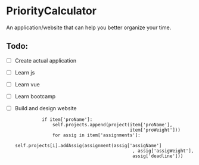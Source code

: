 # PriorityCalculator

An application/website that can help you better organize your time.

## Todo:
- [ ] Create actual application
- [ ] Learn js
- [ ] Learn vue
- [ ] Learn bootcamp
- [ ] Build and design website

                if item['proName']:
                    self.projects.append(project(item['proName'],
                                                 item['proWeight']))
                    for assig in item['assignments']:
                        self.projects[i].addAssig(assignment(assig['assigName']
                                                  , assig['assigWeight'],
                                                  assig['deadline']))


